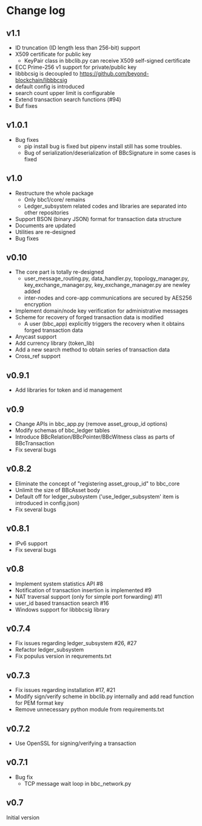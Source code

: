 Change log
======

## v1.1
* ID truncation (ID length less than 256-bit) support
* X509 certificate for public key
  * KeyPair class in bbclib.py can receive X509 self-signed certificate
* ECC Prime-256 v1 support for private/public key
* libbbcsig is decoupled to https://github.com/beyond-blockchain/libbbcsig
* default config is introduced
* search count upper limit is configurable
* Extend transaction search functions (#94)
* Buf fixes

## v1.0.1
* Bug fixes
  * pip install bug is fixed but pipenv install still has some troubles.
  * Bug of serialization/deserialization of BBcSignature in some cases is fixed

## v1.0
* Restructure the whole package
  * Only bbc1/core/ remains
  * Ledger_subsystem related codes and libraries are separated into other repositories
* Support BSON (binary JSON) format for transaction data structure
* Documents are updated
* Utilities are re-designed
* Bug fixes

## v0.10
* The core part is totally re-designed
  * user_message_routing.py, data_handler.py, topology_manager.py, key_exchange_manager.py, key_exchange_manager.py are newley added
  * inter-nodes and core-app communications are secured by AES256 encryption
* Implement domain/node key verification for administrative messages
* Scheme for recovery of forged transaction data is modified
  * A user (bbc_app) explicitly triggers the recovery when it obtains forged transaction data
* Anycast support
* Add currency library (token_lib)
* Add a new search method to obtain series of transaction data
* Cross_ref support

## v0.9.1
* Add libraries for token and id management

## v0.9
* Change APIs in bbc_app.py (remove asset_group_id options)
* Modify schemas of bbc_ledger tables
* Introduce BBcRelation/BBcPointer/BBcWitness class as parts of BBcTransaction
* Fix several bugs

## v0.8.2
* Eliminate the concept of "registering asset_group_id" to bbc_core
* Unlimit the size of BBcAsset body
* Default off for ledger_subsystem ('use_ledger_subsystem' item is introduced in config.json)
* Fix several bugs

## v0.8.1
* IPv6 support
* Fix several bugs

## v0.8
* Implement system statistics API #8
* Notification of transaction insertion is implemented #9
* NAT traversal support (only for simple port forwarding) #11
* user_id based transaction search #16
* Windows support for libbbcsig library

## v0.7.4
* Fix issues regarding ledger_subsystem #26, #27
* Refactor ledger_subsystem
* Fix populus version in requrements.txt

## v0.7.3
* Fix issues regarding installation #17, #21
* Modify sign/verify scheme in bbclib.py internally and add read function for PEM format key
* Remove unnecessary python module from requirements.txt

## v0.7.2
* Use OpenSSL for signing/verifying a transaction

## v0.7.1
* Bug fix
  - TCP message wait loop in bbc_network.py
 
## v0.7
Initial version
